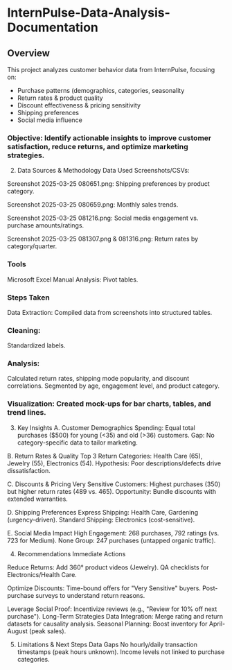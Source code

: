 # InternPulse-Data-Analysis-Documentation
## Overview
This project analyzes customer behavior data from InternPulse, focusing on:
- Purchase patterns (demographics, categories, seasonality
- Return rates & product quality
- Discount effectiveness & pricing sensitivity
- Shipping preferences
- Social media influence

### Objective: Identify actionable insights to improve customer satisfaction, reduce returns, and optimize marketing strategies.

2. Data Sources & Methodology
Data Used
Screenshots/CSVs:

Screenshot 2025-03-25 080651.png: Shipping preferences by product category.

Screenshot 2025-03-25 080659.png: Monthly sales trends.

Screenshot 2025-03-25 081216.png: Social media engagement vs. purchase amounts/ratings.

Screenshot 2025-03-25 081307.png & 081316.png: Return rates by category/quarter.

### Tools
Microsoft Excel
Manual Analysis: Pivot tables.

### Steps Taken
Data Extraction: Compiled data from screenshots into structured tables.

### Cleaning: 
Standardized labels.

### Analysis:
Calculated return rates, shipping mode popularity, and discount correlations.
Segmented by age, engagement level, and product category.

### Visualization: Created mock-ups for bar charts, tables, and trend lines.

3. Key Insights
A. Customer Demographics
Spending: Equal total purchases ($500) for young (<35) and old (>36) customers.
Gap: No category-specific data to tailor marketing.

B. Return Rates & Quality
Top 3 Return Categories:
Health Care (65), Jewelry (55), Electronics (54).
Hypothesis: Poor descriptions/defects drive dissatisfaction.

C. Discounts & Pricing
Very Sensitive Customers: Highest purchases (350) but higher return rates (489 vs. 465).
Opportunity: Bundle discounts with extended warranties.

D. Shipping Preferences
Express Shipping: Health Care, Gardening (urgency-driven).
Standard Shipping: Electronics (cost-sensitive).

E. Social Media Impact
High Engagement: 268 purchases, 792 ratings (vs. 723 for Medium).
None Group: 247 purchases (untapped organic traffic).

4. Recommendations
Immediate Actions

Reduce Returns:
Add 360° product videos (Jewelry).
QA checklists for Electronics/Health Care.

Optimize Discounts:
Time-bound offers for "Very Sensitive" buyers.
Post-purchase surveys to understand return reasons.

Leverage Social Proof:
Incentivize reviews (e.g., "Review for 10% off next purchase").
Long-Term Strategies
Data Integration: Merge rating and return datasets for causality analysis.
Seasonal Planning: Boost inventory for April-August (peak sales).

5. Limitations & Next Steps
Data Gaps
No hourly/daily transaction timestamps (peak hours unknown).
Income levels not linked to purchase categories.
